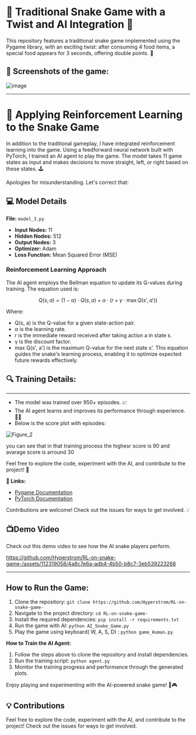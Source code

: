 # **🐍 Traditional Snake Game with a Twist and AI Integration 🤖**

This repository features a traditional snake game implemented using the Pygame library, with an exciting twist: after consuming 4 food items, a special food appears for 3 seconds, offering double points. 🎯

## **📸 Screenshots of the game:**

![image](https://github.com/Hyperstrom/RL-on-snake-game-/assets/112319058/83ac989f-65c2-4da1-8310-6e84b0294466)

---

# **🧠 Applying Reinforcement Learning to the Snake Game**

In addition to the traditional gameplay, I have integrated reinforcement learning into the game. Using a feedforward neural network built with PyTorch, I trained an AI agent to play the game. The model takes 11 game states as input and makes decisions to move straight, left, or right based on these states. 🕹️

Apologies for misunderstanding. Let's correct that:

## **💻 Model Details**

**File:** `model_3.py`

- **Input Nodes:** 11
- **Hidden Nodes:** 512
- **Output Nodes:** 3
- **Optimizer:** Adam
- **Loss Function:** Mean Squared Error (MSE)

### Reinforcement Learning Approach

The AI agent employs the Bellman equation to update its Q-values during training. The equation used is:

$$ Q(s, a) = (1 - \alpha) \cdot Q(s, a) + \alpha \cdot (r + \gamma \cdot \max Q(s', a')) $$

Where:
- Q(s, a) is the Q-value for a given state-action pair.
- α is the learning rate.
- r is the immediate reward received after taking action a in state s.
- γ is the discount factor.
- max Q(s', a') is the maximum Q-value for the next state s'.
This equation guides the snake's learning process, enabling it to optimize expected future rewards effectively.

## **🔍 Training Details:**
---

- The model was trained over 950+ episodes. 📈
- The AI agent learns and improves its performance through experience. 🧑‍🏫
- Below is the score plot with episodes:

![Figure_2](https://github.com/Hyperstrom/RL-on-snake-game-/assets/112319058/322fac1f-495f-443d-a60b-49ea86b8e547)

you can see that in that training process the highesr score is 90 and avarage score is arround 30

Feel free to explore the code, experiment with the AI, and contribute to the project! 🚀

**🔗 Links:**

- [Pygame Documentation](https://www.pygame.org/docs/)
- [PyTorch Documentation](https://pytorch.org/docs/)

Contributions are welcome! Check out the issues for ways to get involved. 💡



## **📺Demo Video**

Check out this demo video to see how the AI snake players perform.

https://github.com/Hyperstrom/RL-on-snake-game-/assets/112319058/4a8c7e6a-adb4-4b50-b8c7-3eb539223268

---

## **How to Run the Game:**

1. Clone the repository: `git clone https://github.com/Hyperstrom/RL-on-snake-game-`
2. Navigate to the project directory: `cd RL-on-snake-game-`
3. Install the required dependencies: `pip install -r requirements.txt`
4. Run the game with AI: `python AI_Snake_Game.py`
5. Play the game using keyboard( W, A, S, D) : `python game_Human.py`

**How to Train the AI Agent:**

1. Follow the steps above to clone the repository and install dependencies.
2. Run the training script: `python agent.py`
3. Monitor the training progress and performance through the generated plots.

Enjoy playing and experimenting with the AI-powered snake game! 🐍🎮

## **💡 Contributions**

Feel free to explore the code, experiment with the AI, and contribute to the project! Check out the issues for ways to get involved.
